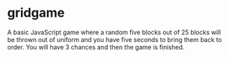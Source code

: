 # gridgame
A basic JavaScript game where a random five blocks out of 25 blocks will be thrown out of uniform and you have five seconds to bring them back to order. You will have 3 chances and then the game is finished.
